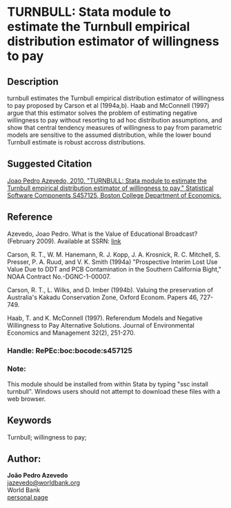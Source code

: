 ﻿# TURNBULL: Stata module to estimate the Turnbull empirical distribution estimator of willingness to pay

## Description

turnbull estimates the Turnbull empirical distribution estimator of willingness to pay proposed by Carson et al (1994a,b). Haab and McConnell (1997) argue that this estimator solves the problem of estimating negative willingness to pay without resorting to ad hoc distribution assumptions, and show that central tendency measures of willingness to pay from parametric models are sensitive to the assumed distribution, while the lower bound Turnbull estimate is robust accross distributions.

## Suggested Citation

[Joao Pedro Azevedo, 2010. "TURNBULL: Stata module to estimate the Turnbull empirical distribution estimator of willingness to pay," Statistical Software Components S457125, Boston College Department of Economics.](https://ideas.repec.org/c/boc/bocode/s457125.html)

## Reference

Azevedo, Joao Pedro. What is the Value of Educational Broadcast? (February 2009). Available at SSRN: [link](http://ssrn.com/abstract=1332786.)

Carson, R. T., W. M. Hanemann, R. J. Kopp, J. A. Krosnick, R. C. Mitchell, S. Presser, P. A.  Ruud, and V. K. Smith (1994a) "Prospective Interim Lost Use Value Due to DDT and PCB  Contamination in the Southern California Bight," NOAA Contract No.-DGNC-1-00007.

Carson, R. T., L. Wilks, and D. Imber (1994b). Valuing the preservation of Australia's Kakadu Conservation Zone, Oxford Econom. Papers 46, 727-749.

Haab, T. and K. McConnell (1997). Referendum Models and Negative Willingness to Pay Alternative Solutions. Journal of Environmental Economics and Management 32(2), 251-270.

### Handle: RePEc:boc:bocode:s457125 

### Note: 

This module should be installed from within Stata by typing "ssc install turnbull". Windows users should not attempt to download these files with a web browser.

## Keywords
Turnbull; willingness to pay;

## Author: 

  **João Pedro Azevedo**  
  [jazevedo@worldbank.org](mailto:jazevedo@worldbank.org)  
  World Bank  
  [personal page](http://www.worldbank.org/en/about/people/j/joao-pedro-azevedo)  

